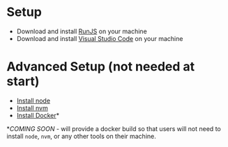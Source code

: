 # Setup

- Download and install [RunJS](https://runjs.app/) on your machine
- Download and install [Visual Studio Code](https://code.visualstudio.com/) on your machine

# Advanced Setup (not needed at start)

- [Install node](https://nodejs.org/en/download/)
- [Install nvm](https://nodejs.org/en/download/package-manager/#nvm)
- [Install Docker](https://docs.docker.com/get-docker/)*

*_COMING SOON_ - will provide a docker build so that users will not need to install `node`, `nvm`, or any other tools on their machine.
